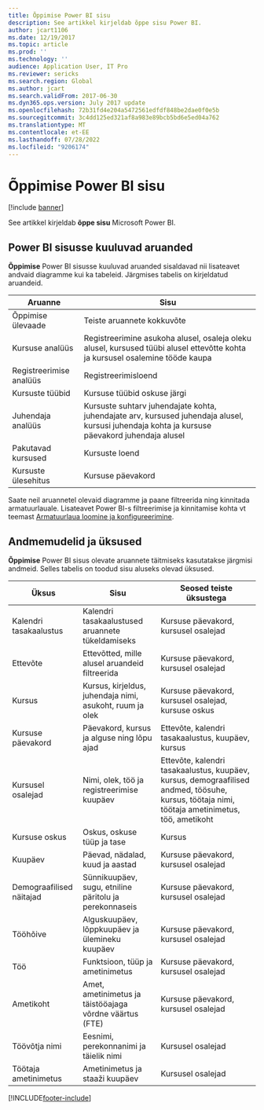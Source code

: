 ```yaml
---
title: Õppimise Power BI sisu
description: See artikkel kirjeldab õppe sisu Power BI.
author: jcart1106
ms.date: 12/19/2017
ms.topic: article
ms.prod: ''
ms.technology: ''
audience: Application User, IT Pro
ms.reviewer: sericks
ms.search.region: Global
ms.author: jcart
ms.search.validFrom: 2017-06-30
ms.dyn365.ops.version: July 2017 update
ms.openlocfilehash: 72b31fd4e204a5472561edfdf848be2dae0f0e5b
ms.sourcegitcommit: 3c4dd125ed321af8a983e89bcb5bd6e5ed04a762
ms.translationtype: MT
ms.contentlocale: et-EE
ms.lasthandoff: 07/28/2022
ms.locfileid: "9206174"
---
```

# <a name="learning-power-bi-content"></a>Õppimise Power BI sisu

[!include [banner](../includes/banner.md)]

See artikkel kirjeldab **õppe sisu** Microsoft Power BI.

## <a name="reports-that-are-included-in-the-power-bi-content"></a>Power BI sisusse kuuluvad aruanded

**Õppimise** Power BI sisusse kuuluvad aruanded sisaldavad nii lisateavet andvaid diagramme kui ka tabeleid. Järgmises tabelis on kirjeldatud aruandeid.

| Aruanne                | Sisu |
|-----------------------|----------|
| Õppimise ülevaade     | Teiste aruannete kokkuvõte |
| Kursuse analüüs       | Registreerimine asukoha alusel, osaleja oleku alusel, kursused tüübi alusel ettevõtte kohta ja kursusel osalemine tööde kaupa |
| Registreerimise analüüs | Registreerimisloend |
| Kursuste tüübid          | Kursuse tüübid oskuse järgi |
| Juhendaja analüüs   | Kursuste suhtarv juhendajate kohta, juhendajate arv, kursused juhendaja alusel, kursusi juhendaja kohta ja kursuse päevakord juhendaja alusel |
| Pakutavad kursused       | Kursuste loend |
| Kursuste ülesehitus        | Kursuse päevakord |

Saate neil aruannetel olevaid diagramme ja paane filtreerida ning kinnitada armatuurlauale. Lisateavet Power BI-s filtreerimise ja kinnitamise kohta vt teemast [Armatuurlaua loomine ja konfigureerimine](https://powerbi.microsoft.com/guided-learning/powerbi-learning-4-2-create-configure-dashboards).

## <a name="understanding-the-data-model-and-entities"></a>Andmemudelid ja üksused

**Õppimise** Power BI sisus olevate aruannete täitmiseks kasutatakse järgmisi andmeid. Selles tabelis on toodud sisu aluseks olevad üksused.

| Üksus           | Sisu                                                         | Seosed teiste üksustega |
|------------------|------------------------------------------------------------------|-----------------------------------|
| Kalendri tasakaalustus  | Kalendri tasakaalustused aruannete tükeldamiseks                                | Kursuse päevakord, kursusel osalejad |
| Ettevõte          | Ettevõtted, mille alusel aruandeid filtreerida                                   | Kursuse päevakord, kursusel osalejad |
| Kursus           | Kursus, kirjeldus, juhendaja nimi, asukoht, ruum ja olek | Kursuse päevakord, kursusel osalejad, kursuse oskus |
| Kursuse päevakord    | Päevakord, kursus ja alguse ning lõpu ajad                          | Ettevõte, kalendri tasakaalustus, kuupäev, kursus |
| Kursusel osalejad | Nimi, olek, töö ja registreerimise kuupäev                         | Ettevõte, kalendri tasakaalustus, kuupäev, kursus, demograafilised andmed, töösuhe, kursus, töötaja nimi, töötaja ametinimetus, töö, ametikoht |
| Kursuse oskus     | Oskus, oskuse tüüp ja tase                                     | Kursus |
| Kuupäev             | Päevad, nädalad, kuud ja aastad                                   | Kursuse päevakord, kursusel osalejad |
| Demograafilised näitajad     | Sünnikuupäev, sugu, etniline päritolu ja perekonnaseis         | Kursuse päevakord, kursusel osalejad |
| Tööhõive       | Alguskuupäev, lõppkuupäev ja ülemineku kuupäev                        | Kursuse päevakord, kursusel osalejad |
| Töö              | Funktsioon, tüüp ja ametinimetus                                        | Kursuse päevakord, kursusel osalejad |
| Ametikoht         | Amet, ametinimetus ja täistööajaga võrdne väärtus (FTE)                  | Kursuse päevakord, kursusel osalejad |
| Töövõtja nimi    | Eesnimi, perekonnanimi ja täielik nimi                             | Kursusel osalejad |
| Töötaja ametinimetus   | Ametinimetus ja staaži kuupäev                                         | Kursusel osalejad |


[!INCLUDE[footer-include](../../../includes/footer-banner.md)]
